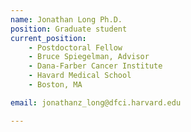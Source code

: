 ```yaml
---
name: Jonathan Long Ph.D.
position: Graduate student
current_position:
    - Postdoctoral Fellow
    - Bruce Spiegelman, Advisor
    - Dana-Farber Cancer Institute
    - Havard Medical School
    - Boston, MA

email: jonathanz_long@dfci.harvard.edu

---
```

